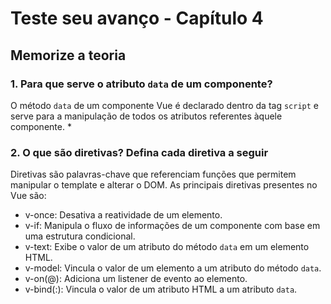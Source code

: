# Teste seu avanço - Capítulo 4

## Memorize a teoria

### 1. Para que serve o atributo `data` de um componente?

O método `data` de um componente Vue é declarado dentro da tag `script` e serve para a manipulação de todos os atributos referentes àquele componente.
* 
### 2. O que são diretivas? Defina cada diretiva a seguir

Diretivas são palavras-chave que referenciam funções que permitem manipular o template e alterar o DOM. As principais diretivas presentes no Vue são:

- v-once: Desativa a reatividade de um elemento.
- v-if: Manipula o fluxo de informações de um componente com base em uma estrutura condicional.
- v-text: Exibe o valor de um atributo do método `data` em um elemento HTML.
- v-model: Vincula o valor de um elemento a um atributo do método `data`.
- v-on(@): Adiciona um listener de evento ao elemento.
- v-bind(:): Vincula o valor de um atributo HTML a um atributo `data`.
